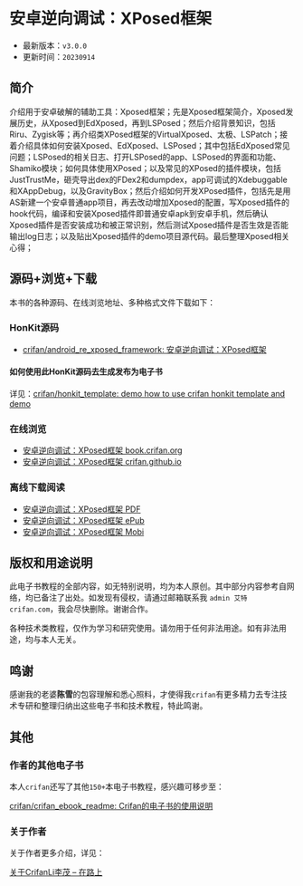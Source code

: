 # 安卓逆向调试：XPosed框架

* 最新版本：`v3.0.0`
* 更新时间：`20230914`

## 简介

介绍用于安卓破解的辅助工具：Xposed框架；先是Xposed框架简介，Xposed发展历史，从Xposed到EdXposed，再到LSPosed；然后介绍背景知识，包括Riru、Zygisk等；再介绍类XPosed框架的VirtualXposed、太极、LSPatch；接着介绍具体如何安装Xposed、EdXposed、LSPosed；其中包括EdXposed常见问题；LSPosed的相关日志、打开LSPosed的app、LSPosed的界面和功能、Shamiko模块；如何具体使用XPosed；以及常见的XPosed的插件模块，包括JustTrustMe，砸壳导出dex的FDex2和dumpdex，app可调试的Xdebuggable和XAppDebug，以及GravityBox；然后介绍如何开发XPosed插件，包括先是用AS新建一个安卓普通app项目，再去改动增加Xposed的配置，写Xposed插件的hook代码，编译和安装Xposed插件即普通安卓apk到安卓手机，然后确认Xposed插件是否安装成功和被正常识别，然后测试Xposed插件是否生效是否能输出log日志；以及贴出Xposed插件的demo项目源代码。最后整理Xposed相关心得；

## 源码+浏览+下载

本书的各种源码、在线浏览地址、多种格式文件下载如下：

### HonKit源码

* [crifan/android_re_xposed_framework: 安卓逆向调试：XPosed框架](https://github.com/crifan/android_re_xposed_framework)

#### 如何使用此HonKit源码去生成发布为电子书

详见：[crifan/honkit_template: demo how to use crifan honkit template and demo](https://github.com/crifan/honkit_template)

### 在线浏览

* [安卓逆向调试：XPosed框架 book.crifan.org](https://book.crifan.org/books/android_re_xposed_framework/website/)
* [安卓逆向调试：XPosed框架 crifan.github.io](https://crifan.github.io/android_re_xposed_framework/website/)

### 离线下载阅读

* [安卓逆向调试：XPosed框架 PDF](https://book.crifan.org/books/android_re_xposed_framework/pdf/android_re_xposed_framework.pdf)
* [安卓逆向调试：XPosed框架 ePub](https://book.crifan.org/books/android_re_xposed_framework/epub/android_re_xposed_framework.epub)
* [安卓逆向调试：XPosed框架 Mobi](https://book.crifan.org/books/android_re_xposed_framework/mobi/android_re_xposed_framework.mobi)

## 版权和用途说明

此电子书教程的全部内容，如无特别说明，均为本人原创。其中部分内容参考自网络，均已备注了出处。如发现有侵权，请通过邮箱联系我 `admin 艾特 crifan.com`，我会尽快删除。谢谢合作。

各种技术类教程，仅作为学习和研究使用。请勿用于任何非法用途。如有非法用途，均与本人无关。

## 鸣谢

感谢我的老婆**陈雪**的包容理解和悉心照料，才使得我`crifan`有更多精力去专注技术专研和整理归纳出这些电子书和技术教程，特此鸣谢。

## 其他

### 作者的其他电子书

本人`crifan`还写了其他`150+`本电子书教程，感兴趣可移步至：

[crifan/crifan_ebook_readme: Crifan的电子书的使用说明](https://github.com/crifan/crifan_ebook_readme)

### 关于作者

关于作者更多介绍，详见：

[关于CrifanLi李茂 – 在路上](https://www.crifan.org/about/)
